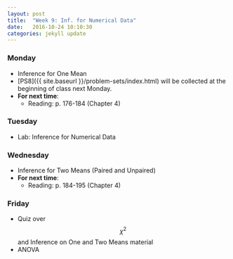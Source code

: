 ```yaml
---
layout: post
title:  "Week 9: Inf. for Numerical Data"
date:   2016-10-24 10:10:30
categories: jekyll update
---
```


### Monday
- Inference for One Mean
- [PS8]({{ site.baseurl }}/problem-sets/index.html) will be collected at the beginning of class next Monday.
- **For next time**:
    - Reading: p. 176-184 (Chapter 4)

### Tuesday
- Lab: Inference for Numerical Data


### Wednesday
- Inference for Two Means (Paired and Unpaired)
- **For next time**:
    - Reading: p. 184-195 (Chapter 4)

### Friday
- Quiz over $$\chi^2$$ and Inference on One and Two Means material 
- ANOVA